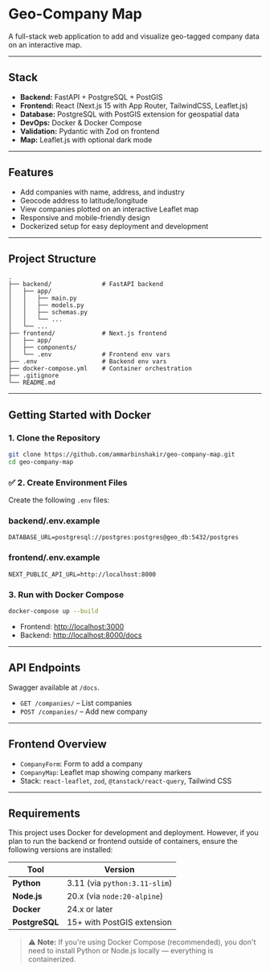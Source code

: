 # Geo-Company Map

A full-stack web application to add and visualize geo-tagged company data on an interactive map.

---

## Stack

- **Backend:** FastAPI + PostgreSQL + PostGIS
- **Frontend:** React (Next.js 15 with App Router, TailwindCSS, Leaflet.js)
- **Database:** PostgreSQL with PostGIS extension for geospatial data
- **DevOps:** Docker & Docker Compose
- **Validation:** Pydantic with Zod on frontend
- **Map:** Leaflet.js with optional dark mode

---

## Features

- Add companies with name, address, and industry
- Geocode address to latitude/longitude
- View companies plotted on an interactive Leaflet map
- Responsive and mobile-friendly design
- Dockerized setup for easy deployment and development

---

## Project Structure

```
.
├── backend/              # FastAPI backend
│   ├── app/
│   │   ├── main.py
│   │   ├── models.py
│   │   ├── schemas.py
│   │   └── ...
│   └── ...
├── frontend/             # Next.js frontend
│   ├── app/
│   ├── components/
│   └── .env              # Frontend env vars
├── .env                  # Backend env vars
├── docker-compose.yml    # Container orchestration
├── .gitignore
└── README.md

```

---

## Getting Started with Docker

### 1. Clone the Repository

```bash
git clone https://github.com/ammarbinshakir/geo-company-map.git
cd geo-company-map
```

### ✅ 2. Create Environment Files

Create the following `.env` files:

### backend/.env.example

```env
DATABASE_URL=postgresql://postgres:postgres@geo_db:5432/postgres
```

### frontend/.env.example

```env
NEXT_PUBLIC_API_URL=http://localhost:8000
```

### 3. Run with Docker Compose

```bash
docker-compose up --build
```

- Frontend: [http://localhost:3000](http://localhost:3000)
- Backend: [http://localhost:8000/docs](http://localhost:8000/docs)

---

## API Endpoints

Swagger available at `/docs`.

- `GET /companies/` – List companies
- `POST /companies/` – Add new company

---

## Frontend Overview

- `CompanyForm`: Form to add a company
- `CompanyMap`: Leaflet map showing company markers
- Stack: `react-leaflet`, `zod`, `@tanstack/react-query`, Tailwind CSS

---

## Requirements

This project uses Docker for development and deployment. However, if you plan to run the backend or frontend outside of containers, ensure the following versions are installed:

| Tool           | Version                       |
| -------------- | ----------------------------- |
| **Python**     | 3.11 (via `python:3.11-slim`) |
| **Node.js**    | 20.x (via `node:20-alpine`)   |
| **Docker**     | 24.x or later                 |
| **PostgreSQL** | 15+ with PostGIS extension    |

> ⚠️ **Note:** If you're using Docker Compose (recommended), you don't need to install Python or Node.js locally — everything is containerized.
